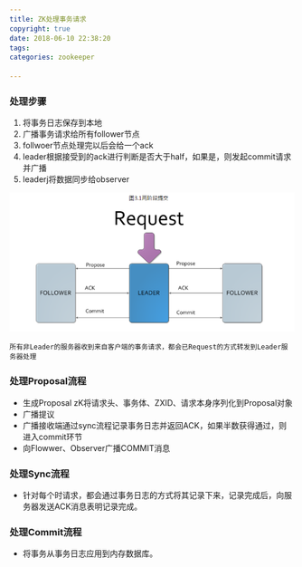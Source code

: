 ```yaml
---
title: ZK处理事务请求
copyright: true
date: 2018-06-10 22:38:20
tags:
categories: zookeeper

---
```


### 处理步骤

1. 将事务日志保存到本地
2. 广播事务请求给所有follower节点
3. follwoer节点处理完以后会给一个ack
4. leader根据接受到的ack进行判断是否大于half，如果是，则发起commit请求并广播
5. leaderj将数据同步给observer

<!-- more -->

![](464291-20170707145934487-792374654.png)

```properties
所有非Leader的服务器收到来自客户端的事务请求，都会已Request的方式转发到Leader服务器处理
```

### 处理Proposal流程

* 生成Proposal  zK将请求头、事务体、ZXID、请求本身序列化到Proposal对象
*  广播提议
* 广播接收端通过sync流程记录事务日志并返回ACK，如果半数获得通过，则进入commit环节
* 向Flowwer、Observer广播COMMIT消息

### 处理Sync流程

*  针对每个时请求，都会通过事务日志的方式将其记录下来，记录完成后，向服务器发送ACK消息表明记录完成。

### 处理Commit流程

* 将事务从事务日志应用到内存数据库。